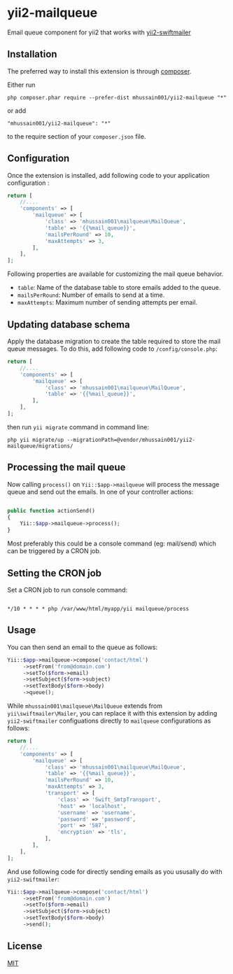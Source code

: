 yii2-mailqueue
==============

Email queue component for yii2 that works with [yii2-swiftmailer](http://www.yiiframework.com/doc-2.0/ext-swiftmailer-index.html)


Installation
------------

The preferred way to install this extension is through [composer](http://getcomposer.org/download/).

Either run

```
php composer.phar require --prefer-dist mhussain001/yii2-mailqueue "*"
```

or add

```
"mhussain001/yii2-mailqueue": "*"
```

to the require section of your `composer.json` file.

 
Configuration
-------------
Once the extension is installed, add following code to your application configuration :

```php
return [
    //....
    'components' => [
        'mailqueue' => [
            'class' => 'mhussain001\mailqueue\MailQueue',
			'table' => '{{%mail_queue}}',
			'mailsPerRound' => 10,
			'maxAttempts' => 3,
        ],
    ],
];
```

Following properties are available for customizing the mail queue behavior.

- `table`: Name of the database table to store emails added to the queue.
- `mailsPerRound`: Number of emails to send at a time.
- `maxAttempts`: Maximum number of sending attempts per email.


Updating database schema
------------------------

Apply the database migration to create the table required to store the mail queue messages. To do this, 
add following code to `/config/console.php`:

```php
return [
    //....
    'components' => [
        'mailqueue' => [
            'class' => 'mhussain001\mailqueue\MailQueue',
			'table' => '{{%mail_queue}}',
        ],
    ],
];
```

then run `yii migrate` command in command line:

```
php yii migrate/up --migrationPath=@vendor/mhussain001/yii2-mailqueue/migrations/
```

Processing the mail queue
-------------------------

Now calling `process()` on `Yii::$app->mailqueue` will process the message queue and send out the emails. 
In one of your controller actions:

```php

public function actionSend()
{
	Yii::$app->mailqueue->process();
}

```

Most preferably this could be a console command (eg: mail/send) which can be triggered by a CRON job.


Setting the CRON job
--------------------

Set a CRON job to run console command:

```

*/10 * * * * php /var/www/html/myapp/yii mailqueue/process

```


Usage
-----

You can then send an email to the queue as follows:

```php
Yii::$app->mailqueue->compose('contact/html')
     ->setFrom('from@domain.com')
     ->setTo($form->email)
     ->setSubject($form->subject)
     ->setTextBody($form->body)
     ->queue();
```

While `mhussain001\mailqueue\MailQueue` extends from `yii\swiftmailer\Mailer`, you can replace it with this extension by adding 
`yii2-swiftmailer` configuations directly to `mailqueue` configurations as follows:

```php
return [
    //....
    'components' => [
        'mailqueue' => [
            'class' => 'mhussain001\mailqueue\MailQueue',
			'table' => '{{%mail_queue}}',
			'mailsPerRound' => 10,
			'maxAttempts' => 3,
			'transport' => [
				'class' => 'Swift_SmtpTransport',
				'host' => 'localhost',
				'username' => 'username',
				'password' => 'password',
				'port' => '587',
				'encryption' => 'tls',
			],
        ],
    ],
];
```

And use following code for directly sending emails as you ususally do with `yii2-swiftmailer`:

```php
Yii::$app->mailqueue->compose('contact/html')
     ->setFrom('from@domain.com')
     ->setTo($form->email)
     ->setSubject($form->subject)
     ->setTextBody($form->body)
     ->send();
```

License
-------

[MIT](LICENSE)
